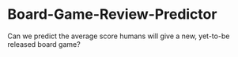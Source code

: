 # Board-Game-Review-Predictor
Can we predict the average score humans will give a new, yet-to-be released board game?
